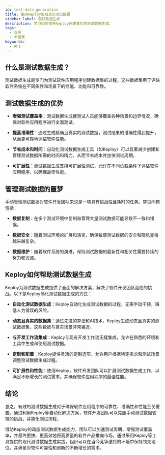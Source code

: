 ```yaml
---
id: test-data-generation
title: 使用Keploy生成真实测试数据
sidebar_label: 测试数据生成
description: 学习如何使用Keploy创建真实的测试数据生成。
tags:
  - 说明
  - 术语表
keywords:
  - API
---
```


## 什么是测试数据生成？

测试数据生成是专门为测试软件应用程序创建数据集的过程。这些数据集用于评估软件系统在不同条件和场景下的性能、功能和可靠性。

## 测试数据生成的优势

- **增强测试覆盖率**：测试数据生成使测试人员能够覆盖各种场景和边界情况，确保对软件应用程序进行全面测试。

- **提高准确性**：通过生成精确且真实的测试数据，测试结果的准确性得到提升，从而更可靠地评估软件性能。

- **节省成本和时间**：自动化测试数据生成工具（如Keploy）可以显著减少创建和管理测试数据所需的时间和精力，从而节省成本并加快测试周期。

- **可扩展性**：测试数据生成支持可扩展性测试，允许在不同负载条件下评估软件应用程序，以确保最佳性能。

## 管理测试数据的噩梦

手动管理测试数据对软件开发团队来说是一项具有挑战性且耗时的任务。常见问题包括：

- **数据复制**：在多个测试环境中复制和管理大量测试数据可能导致不一致和错误。

- **数据安全**：随着测试环境的扩展和演变，确保敏感测试数据的安全和隐私变得越来越复杂。

- **数据维护**：随着软件系统的演进，保持测试数据的最新性和相关性需要持续的努力和资源。

## Keploy如何帮助测试数据生成

Keploy为测试数据生成提供了全面的解决方案，解决了软件开发团队面临的挑战。以下是Keploy简化测试数据生成的方式：

- **自动化测试数据生成**：Keploy自动化生成测试数据的过程，无需手动干预，降低人为错误的风险。

- **动态且真实的数据集**：通过先进的算法和AI技术，Keploy生成动态且真实的测试数据集，这些数据与真实场景非常接近。

- **与开发工作流集成**：Keploy与现有开发工作流无缝集成，允许在熟悉的环境和工具中生成和使用测试数据。

- **定制和配置**：Keploy提供灵活的定制选项，允许用户根据特定需求和测试场景调整测试数据生成过程。

- **可扩展性和性能**：使用Keploy，软件开发团队可以扩展测试数据生成工作，以满足不断增长的测试需求，并确保软件应用程序的最佳性能。

## 结论

总之，有效的测试数据生成对于确保软件应用程序的可靠性、准确性和性能至关重要。通过利用Keploy等自动化解决方案，软件开发团队可以克服手动测试数据管理的挑战，并简化测试流程。

借助Keploy的动态测试数据生成能力，团队可以加速测试周期，增强测试覆盖率，并最终更快、更高效地将高质量的软件产品推向市场。通过采用Keploy等工具提供的现代测试数据生成实践，组织可以在当今竞争激烈的环境中保持领先地位，并满足对软件可靠性和创新的不断增长的需求。